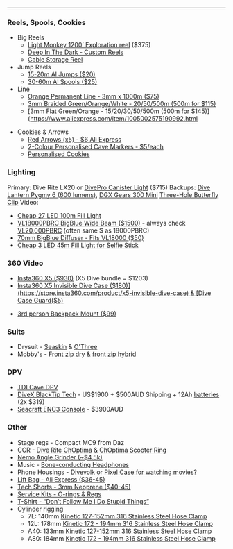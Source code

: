 ---
### Reels, Spools, Cookies
* Big Reels
	* [Light Monkey 1200’ Exploration reel](https://www.onlinedivegear.com.au/products/light-monkey-primary-reel-1200) ($375)
	* [Deep In The Dark - Custom Reels](https://deepinthedark.tech/)
	* [Cable Storage Reel](https://www.bunnings.com.au/click-15m-cable-storage-wheel_p0215797)
* Jump Reels
	* [15-20m Al Jumps ($20)](https://www.aliexpress.com/item/4001099510388.html) 
	* [30-60m Al Spools ($25)](https://www.aliexpress.com/item/1005003162866176.html)
* Line
	* [Orange Permanent Line - 3mm x 1000m ($75)](https://www.splicingandcutting.com.au/rope_products/throw-line-cord-braided-orange-polyethylene-3mm-x-1000m/)
	* [3mm Braided Green/Orange/White - 20/50/500m (500m for $115)](https://www.aliexpress.com/item/1005002575332089.html)
	- [3mm Flat Green/Orange - 15/20/30/50/500m (500m for $145)](https://www.aliexpress.com/item/1005002575190992.html
- Cookies & Arrows
	- [Red Arrows (x5) - $6 Ali Express](https://www.aliexpress.com/item/1005002519980821.html)
	- [2-Colour Personalised Cave Markers - $5/each ](https://divewithjeff.com/product/custom-cave-line-markers-multicolor/) 
	- [Personalised Cookies](https://cave-ha.com/cave-diving-markers/)
### Lighting
Primary: Dive Rite LX20 or [DivePro Canister Light](https://varuste.net/en/p99606/divepro-cl4200) ($715) 
Backups: [Dive Lantern Pygmy 6 (600 lumens)](https://www.divelightshop.com.au/collections/dive-lights/products/pygmy), [DGX Gears 300 Mini](https://www.divegearexpress.com/dgx-300-mini-light-kit)
[Three-Hole Butterfly Clip](https://www.temu.com/au/three-hole--clip-pruning-grip-light-arm-clip--equipment-black-suitable-for-360-one-r-gopro13-gopro-full-series--action-small-machine--micro-r---ek7000-4k-and-other-photography-equipment--sony-and-other-single-photo-micro--g-601100675277960.html)
Video:
- [Cheap 27 LED 100m Fill Light](https://www.ebay.com.au/itm/353998099665)
- [VL18000PBRC BigBlue Wide Beam ($1500)](https://adreno.com.au/collections/bigblue/products/big-blue-vl18000pbrc-led-video-light-w-optional-remote-control) - always check [VL20,000PBRC](https://adreno.com.au/collections/bigblue/products/bigblue-vl20000pbrc-lumen-wide-beam-waterproof-video-photo-light) (often same $ as 18000PBRC) 
- [70mm BigBlue Diffuser - Fits VL18000 ($50)](https://www.bluewaterphotostore.com/big-blue-globe-light-dome-diffuser-70mm/)
- [Cheap 3 LED 45m Fill Light for Selfie Stick](https://www.aliexpress.com/item/1005003800239793.html)
### 360 Video
* [Insta360 X5 ($930)](https://store.insta360.com/product/x5) (X5 Dive bundle = $1203)
* [Insta360 X5 Invisible Dive Case ($180)](https://store.insta360.com/product/x5-invisible-dive-case) & [Dive Case Guard($5)](https://www.temu.com/au/-silicone-lens-guard-for-360-x3-x4-durable-protective-cover-for-dive-case-non-electronic-accessory-kit-without-battery-g-601099592763297.html)
- [3rd person Backpack Mount ($99)](https://store.insta360.com/product/third_person_backpack_mount)
### Suits
* Drysuit - [Seaskin](https://www.seaskin.co.uk/) & [O'Three](https://www.othree.co.uk/drysuit-range/ri-2-100-drysuit/)
* Mobby's - [Front zip dry](https://mobbys-online.com/product/xdd5400e/) & [front zip hybrid](https://mobbys-online.com/product/xdd4000e/)
### DPV
* [TDI Cave DPV](https://www.tdisdi.com/tdi/get-certified/tdi-dpv-cave-diver/)
* [DiveX BlackTip Tech](https://dive-xtras.com/products/tech-blacktip) - US$1900 + $500AUD Shipping + 12Ah [batteries](https://www.bunnings.com.au/dewalt-18-54v-12-0ah-xr-flexvolt-battery_p0079389) (2x $319)
* [Seacraft ENC3 Console](https://www.mydivegear.com.au/products/seacraftenc3fullset) - $3900AUD
### Other
* Stage regs - Compact MC9 from Daz
* CCR - [Dive Rite ChOptima](https://deepblueventures.com.au/rebreather/optima-cm-ccr) & [ChOptima Scooter Ring](https://diverite.com/products/o2ptima/o2ptima-cm-scooter-ring/)
* [Nemo Angle Grinder (~$4.5k)](https://nemopowertools.com/product/nemo-angle-grinder-50m-v2/) 
* Music - [Bone-conducting Headphones](https://tayogo.com/products/tayogo-w02-upgraded-waterproof-bluetooth-bone-conduction-headphone)
* Phone Housings - [Divevolk](https://www.divevolkdiving.com/en-au/products/divevolk-seatouch-4max-underwater-iphone-diving-housing-iphone-diving-case-compatiable-for-iphone-12-pro-max-13-pro-13-pro-max?variant=44590317961443) or [Pixel Case for watching movies?](https://www.ebay.com.au/itm/196358153815)
* [Lift Bag - Ali Express ($36-45)](https://www.aliexpress.com/item/4001101513566.html)
* [Tech Shorts - 3mm Neoprene ($40-45)](https://www.ebay.com.au/itm/226035866029)
* [Service Kits - O-rings & Regs](https://scubagaskets.com/)
* [T-Shirt - “Don’t Follow Me I Do Stupid Things”](https://teechip.com/01cave-diving) 
* Cylinder rigging 
	- 7L: 140mm [Kinetic 127-152mm 316 Stainless Steel Hose Clamp](https://www.bunnings.com.au/kinetic-127-152mm-316-stainless-steel-hose-clamp_p0110764)
	- 12L: 178mm [Kinetic 172 - 194mm 316 Stainless Steel Hose Clamp](https://www.bunnings.com.au/kinetic-172-194mm-316-stainless-steel-hose-clamp_p0110767)
	- A40: 133mm [Kinetic 127-152mm 316 Stainless Steel Hose Clamp](https://www.bunnings.com.au/kinetic-127-152mm-316-stainless-steel-hose-clamp_p0110764)
	- A80: 184mm [Kinetic 172 - 194mm 316 Stainless Steel Hose Clamp](https://www.bunnings.com.au/kinetic-172-194mm-316-stainless-steel-hose-clamp_p0110767)
